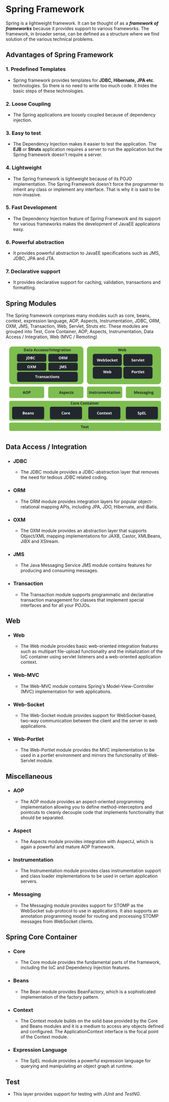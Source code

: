 # Spring Framework
Spring is a lightweight framework. It can be thought of as a ***framework of frameworks*** because it provides support to various frameworks. The framework, in broader sense, can be defined as a structure where we find solution of the various technical problems.
## Advantages of Spring Framework
### 1. **Predefined Templates**
   - Spring framework provides templates for **JDBC, Hibernate, JPA etc**. technologies. So there is no need to write too much code. It hides the basic steps of these technologies.
### 2. **Loose Coupling**
   - The Spring applications are loosely coupled because of dependency injection.
### 3. **Easy to test**
   - The Dependency Injection makes it easier to test the application. The **EJB** or **Struts** application requires a server to run the application but the Spring framework doesn't require a server.
### 4. **Lightweight**
   - The Spring framework is lightweight because of its POJO implementation. The Spring Framework doesn't force the programmer to inherit any class or implement any interface.        That is why it is said to be non-invasive.
### 5. **Fast Development**
   - The Dependency Injection feature of Spring Framework and its support for various frameworks makes the development of JavaEE applications easy.
### 6. **Powerful abstraction**
   - It provides powerful abstraction to JavaEE specifications such as JMS, JDBC, JPA and JTA.
### 7. **Declarative support**
   - It provides declarative support for caching, validation, transactions and formatting.
## Spring Modules
The Spring framework comprises many modules such as core, beans, context, expression language, AOP, Aspects, Instrumentation, JDBC, ORM, OXM, JMS, Transaction, Web, Servlet, Struts etc. These modules are grouped into Test, Core Container, AOP, Aspects, Instrumentation, Data Access / Integration, Web (MVC / Remoting)

![This is spring modules](image/spring-modules.png)

## Data Access / Integration
- ### JDBC
  - The JDBC module provides a JDBC-abstraction layer that removes the need for tedious JDBC related coding.
- ### ORM
  - The ORM module provides integration layers for popular object-relational mapping APIs, including JPA, JDO, Hibernate, and iBatis.
- ### OXM
  - The OXM module provides an abstraction layer that supports Object/XML mapping implementations for JAXB, Castor, XMLBeans, JiBX and XStream.
- ### JMS
  - The Java Messaging Service JMS module contains features for producing and consuming messages.
- ### Transaction
  - The Transaction module supports programmatic and declarative transaction management for classes that implement special interfaces and for all your POJOs.

## Web
- ### Web
  - The Web module provides basic web-oriented integration features such as multipart file-upload functionality and the initialization of the IoC container using servlet         listeners and a web-oriented application context.
- ### Web-MVC
  - The Web-MVC module contains Spring's Model-View-Controller (MVC) implementation for web applications.
- ### Web-Socket
  - The Web-Socket module provides support for WebSocket-based, two-way communication between the client and the server in web applications.
- ### Web-Portlet
  - The Web-Portlet module provides the MVC implementation to be used in a portlet environment and mirrors the functionality of Web-Servlet module.

## Miscellaneous
- ### AOP
  - The AOP module provides an aspect-oriented programming implementation allowing you to define method-interceptors and pointcuts to cleanly decouple code that implements       functionality that should be separated.
- ### Aspect
  - The Aspects module provides integration with AspectJ, which is again a powerful and mature AOP framework.
- ### Instrumentation
  - The Instrumentation module provides class instrumentation support and class loader implementations to be used in certain application servers.
- ### Messaging
  - The Messaging module provides support for STOMP as the WebSocket sub-protocol to use in applications. It also supports an annotation programming model for routing and          processing STOMP messages from WebSocket clients.

## Spring Core Container
- ### Core
  - The Core module provides the fundamental parts of the framework, including the IoC and Dependency Injection features.
- ### Beans
  - The Bean module provides BeanFactory, which is a sophisticated implementation of the factory pattern.
- ### Context
  - The Context module builds on the solid base provided by the Core and Beans modules and it is a medium to access any objects defined and configured. The                       ApplicationContext interface is the focal point of the Context module.
- ### Expression Language
  - The SpEL module provides a powerful expression language for querying and manipulating an object graph at runtime.

## Test
- This layer provides support for testing with *JUnit* and *TestNG*.
